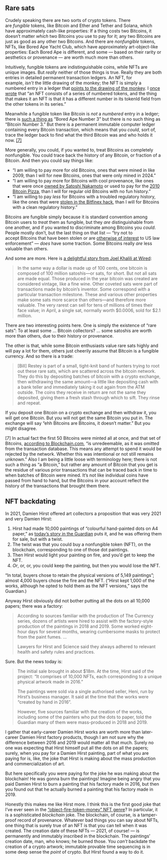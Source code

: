 
## Rare sats

Crudely speaking there are two sorts of crypto tokens. There are _fungible_ tokens, like Bitcoin and Ether and Tether and Solana, which have approximately cash-like properties: If a thing costs two Bitcoins, it doesn’t matter _which_ two Bitcoins you use to pay for it; any two Bitcoins are just as good as any other two Bitcoins. And there are _nonfungible_ tokens, NFTs, like Bored Ape Yacht Club, which have approximately art-object-like properties: Each Bored Ape is different, and some — based on their rarity or aesthetics or provenance — are worth much more than others.

Intuitively, fungible tokens are indistinguishable coins, while NFTs are unique images. But _really_ neither of those things is true. Really they are both entries in detailed permanent transaction ledgers. An NFT, for example, _isn’t_ the little drawing of the monkey; the NFT is simply a numbered entry in a ledger that [points to the drawing of the monkey](https://link.mail.bloombergbusiness.com/click/35403556.275801/aHR0cHM6Ly9tb3hpZS5vcmcvMjAyMi8wMS8wNy93ZWIzLWZpcnN0LWltcHJlc3Npb25zLmh0bWw/60e87ce39a995a4b1a2deb96Bcc92646f). I [once wrote](https://link.mail.bloombergbusiness.com/click/35403556.275801/aHR0cHM6Ly93d3cuYmxvb21iZXJnLmNvbS9mZWF0dXJlcy8yMDIyLXRoZS1jcnlwdG8tc3RvcnkvP2NtcGlkPUJCRDA1MTYyNF9NT05FWVNUVUZGJnV0bV9tZWRpdW09ZW1haWwmdXRtX3NvdXJjZT1uZXdzbGV0dGVyJnV0bV90ZXJtPTI0MDUxNiZ1dG1fY2FtcGFpZ249bW9uZXlzdHVmZg/60e87ce39a995a4b1a2deb96B61340118) that “an NFT consists of a series of numbered tokens, and the thing that makes it an NFT is that it has a different number in its tokenId field from the other tokens in its series.” 

Meanwhile a fungible token like Bitcoin is _not_ a _numbered_ entry in a ledger; there is [such a thing as](https://link.mail.bloombergbusiness.com/click/35403556.275801/aHR0cHM6Ly9vcGVuc2VhLmlvL2Fzc2V0cy9ldGhlcmV1bS8weGJjNGNhMGVkYTc2NDdhOGFiN2MyMDYxYzJlMTE4YTE4YTkzNmYxM2QvMw/60e87ce39a995a4b1a2deb96Bc622db60) “Bored Ape Number 3” but there is no such thing as “Bitcoin Number 3.” But there is a permanent immutable computer ledger containing every Bitcoin transaction, which means that you _could_, sort of, trace the ledger back to find what the third Bitcoin was and who holds it now. [[7]](imap://dave%40stucky%2Etech@mail.stucky.tech:993/fetch%3EUID%3E.INBOX%3E5707#footnote-7)

More generally, you could, if you wanted to, treat Bitcoins as completely nonfungible. You could trace back the history of any Bitcoin, or fraction of a Bitcoin. And then you could say things like:

- “I am willing to pay more for old Bitcoins, ones that were mined in like 2009, than I will for new Bitcoins, ones that were only mined in 2024.”
- “I am willing to pay more for Bitcoins with cool provenance, like ones that were once [owned by Satoshi Nakamoto](https://link.mail.bloombergbusiness.com/click/35403556.275801/aHR0cHM6Ly93d3cuYmxvY2tjaGFpbi5jb20vZXhwbG9yZXIvYmxvY2tzL2J0Yy8wMDAwMDAwMDAwMTlkNjY4OWMwODVhZTE2NTgzMWU5MzRmZjc2M2FlNDZhMmE2YzE3MmIzZjFiNjBhOGNlMjZm/60e87ce39a995a4b1a2deb96B86599764) or used to pay for the [2010 Bitcoin Pizza](https://link.mail.bloombergbusiness.com/click/35403556.275801/aHR0cHM6Ly93d3cuY29pbmRlc2suY29tL2NvbnNlbnN1cy1tYWdhemluZS8yMDIzLzA1LzIyL2NlbGVicmF0aW5nLWJpdGNvaW4tcGl6emEtZGF5LXRoZS10aW1lLWEtYml0Y29pbi11c2VyLWJvdWdodC0yLXBpenphcy1mb3ItMTAwMDAtYnRjLw/60e87ce39a995a4b1a2deb96Ba3f3d853), than I will for regular old Bitcoins with no fun history.” 
- “I am willing to pay _less_ for Bitcoins with a troubled regulatory history, like the ones that were [stolen in the Bitfinex hack](https://link.mail.bloombergbusiness.com/click/35403556.275801/aHR0cHM6Ly93d3cuYmxvb21iZXJnLmNvbS9vcGluaW9uL2FydGljbGVzLzIwMjItMDItMDkvYnVzaW5lc3MtcmFwcGVyLXdhcy1iYWQtYXQtYml0Y29pbi1sYXVuZGVyaW5nP2NtcGlkPUJCRDA1MTYyNF9NT05FWVNUVUZGJnV0bV9tZWRpdW09ZW1haWwmdXRtX3NvdXJjZT1uZXdzbGV0dGVyJnV0bV90ZXJtPTI0MDUxNiZ1dG1fY2FtcGFpZ249bW9uZXlzdHVmZg/60e87ce39a995a4b1a2deb96B48ddeb97), than I will for Bitcoins with a clean regulatory history.”

Bitcoins are fungible simply because it is standard convention among Bitcoin users to _treat_ them as fungible, but they _are_ distinguishable from one another, and if you wanted to discriminate among Bitcoins you _could_. People mostly don’t, but the last thing on that list — “try not to accept Bitcoins that have been stolen or are [otherwise of interest](https://link.mail.bloombergbusiness.com/click/35403556.275801/aHR0cHM6Ly93d3cudHJtbGFicy5jb20vcG9zdC91cy10cmVhc3VyeXMtb2ZhYy1zYW5jdGlvbmVkLXJ1c3NpYS1iYXNlZC1jcnlwdG8tZXhjaGFuZ2VzLWFuZC1maW50ZWNocy1mb3ItZmFjaWxpdGF0aW5nLXNhbmN0aW9ucy1ldmFzaW9u/60e87ce39a995a4b1a2deb96Ba1ca7d56) to US law enforcement” — _does_ have some traction. Some Bitcoins really _are_ less valuable than others.

And some are more. Here is [a delightful story from Joel Khalili at Wired](https://link.mail.bloombergbusiness.com/click/35403556.275801/aHR0cHM6Ly9hcnN0ZWNobmljYS5jb20vaW5mb3JtYXRpb24tdGVjaG5vbG9neS8yMDI0LzA1L3RoZS1odW50LWZvci1yYXJlLWJpdGNvaW4taXMtbmVhcmluZy1hbi1lbmQv/60e87ce39a995a4b1a2deb96Bed00c94f):

> In the same way a dollar is made up of 100 cents, one bitcoin is composed of 100 million satoshis—or sats, for short. But not all sats are made equal. Those produced in the year bitcoin was created are considered vintage, like a fine wine. Other coveted sats were part of transactions made by bitcoin’s inventor. Some correspond with a particular transaction milestone. These and various other properties make some sats more scarce than others—and therefore more valuable. The very rarest can sell for tens of millions of times their face value; in April, a single sat, normally worth $0.0006, sold for $2.1 million.

There are two interesting points here. One is simply the existence of “rare sats”: To at least some … Bitcoin collectors? … some satoshis are worth more than others, due to their history or provenance. 

The other is that, while some Bitcoin enthusiasts value rare sats highly and will pay a lot for them, others just cheerily assume that Bitcoin is a fungible currency. And so there is a trade:

> [Bill] Restey is part of a small, tight-knit band of hunters trying to root out these rare sats, which are scattered across the bitcoin network. They do this by depositing batches of bitcoin with a crypto exchange, then withdrawing the same amount—a little like depositing cash with a bank teller and immediately taking it out again from the ATM outside. The coins they receive in return are not the same they deposited, giving them a fresh stash through which to sift. They rinse and repeat.

If you deposit one Bitcoin on a crypto exchange and then withdraw it, you will get one Bitcoin. But you will not get the same Bitcoin you put in. The exchange will say “ehh Bitcoins are Bitcoins, it doesn’t matter.” But you might disagree.

[7] In actual fact the first 50 Bitcoins were minted all at once, and that set of Bitcoins, [according to Blockchain.com](https://link.mail.bloombergbusiness.com/click/35403556.275801/aHR0cHM6Ly93d3cuYmxvY2tjaGFpbi5jb20vZXhwbG9yZXIvYmxvY2tzL2J0Yy8wMDAwMDAwMDAwMTlkNjY4OWMwODVhZTE2NTgzMWU5MzRmZjc2M2FlNDZhMmE2YzE3MmIzZjFiNjBhOGNlMjZm/60e87ce39a995a4b1a2deb96C86599764), “is unredeemable, as it was omitted from the transaction database. This means any attempt to spend it would be rejected by the network. Whether this was intentional or not still remains unknown.” Also I am being a little loose with terminology here; there is not such a thing as “a Bitcoin,” but rather any amount of Bitcoin that you get is the residue of various prior transactions that can be traced back in time to when batches of Bitcoin were mined. It’s not like individual coins have passed from hand to hand, but the Bitcoins in your account reflect the history of the transactions that brought them there.

## NFT backdating

In 2021, Damien Hirst offered art collectors a proposition that was very 2021 and very Damien Hirst:

1. Hirst had made 10,000 paintings of “colourful hand-painted dots on A4 paper,” as [today’s story in the Guardian](https://link.mail.bloombergbusiness.com/click/35465286.278788/aHR0cHM6Ly93d3cudGhlZ3VhcmRpYW4uY29tL2FydGFuZGRlc2lnbi9hcnRpY2xlLzIwMjQvbWF5LzIyL2RhbWllbi1oaXJzdC1hcnR3b3Jrcy1wYWludGVkLXllYXJzLWxhdGVyLWN1cnJlbmN5LWFydGlzdA/60e87ce39a995a4b1a2deb96Bf2cabe34) puts it, and he was offering them for sale, but with a twist.
2. The twist was that you could buy a nonfungible token (NFT), on the blockchain, corresponding to one of those dot paintings.
3. Then Hirst would light your painting on fire, and you’d get to keep the NFT.
4. _Or_, or, or, you could keep the painting, but then you would lose the NFT.

“In total, buyers chose to retain the physical versions of 5,149 paintings”; almost 4,000 buyers chose the fire and the NFT. (“Hirst kept 1,000 of the works, although he opted to hold them as the NFT versions,” says the Guardian.) 

Anyway Hirst obviously did not bother putting all the dots on all 10,000 papers; there was a factory:

> According to sources familiar with the production of The Currency series, dozens of artists were hired to assist with the factory-style production of the paintings in 2018 and 2019. Some worked eight-hour days for several months, wearing cumbersome masks to protect from the paint fumes. ...
> 
> Lawyers for Hirst and Science said they always adhered to relevant health and safety rules and practices.

Sure. But the news today is:

> The initial sale brought in about $18m. At the time, Hirst said of the project: “It comprises of 10,000 NFTs, each corresponding to a unique physical artwork made in 2016.”
> 
> The paintings were sold via a single authorised seller, Heni, run by Hirst’s business manager. It said at the time that the works were “created by hand in 2016”. 
> 
> However, five sources familiar with the creation of the works, including some of the painters who put the dots to paper, told the Guardian many of them were mass-produced in 2018 and 2019.

I gather that early-career Damien Hirst works are worth more than later-career Damien Hirst factory products, though I am not sure why the difference between 2016 and 2019 would matter all that much. Surely no one was expecting that Hirst himself put all the dots on all the papers; surely, when you pay for a Damien Hirst painting, part of what you are paying for is, like, the joke that Hirst is making about the mass production and commercialization of art. 

But here specifically you were paying for the joke he was making about the blockchain! He was gonna burn the paintings! Imagine being angry that you paid Damien Hirst to burn a painting that his factory made in 2016, but then you found out that he actually burned a painting that his factory made in 2019.

Honestly this makes me like Hirst more. I think this is the first good joke that I’ve ever seen in the [“object-fire-token-money” NFT genre](https://link.mail.bloombergbusiness.com/click/35465286.278788/aHR0cHM6Ly93d3cuYmxvb21iZXJnLmNvbS9uZXdzL25ld3NsZXR0ZXJzLzIwMjEtMDktMTAvbW9uZXktc3R1ZmYtZnVuZ2libGUtc2xpY2VzLW9mLW5vbi1mdW5naWJsZS10b2tlbnM_Y21waWQ9QkJEMDUyMjI0X01PTkVZU1RVRkYmdXRtX21lZGl1bT1lbWFpbCZ1dG1fc291cmNlPW5ld3NsZXR0ZXImdXRtX3Rlcm09MjQwNTIyJnV0bV9jYW1wYWlnbj1tb25leXN0dWZm/60e87ce39a995a4b1a2deb96B53b400b9)? In particular, it is a sophisticated _blockchain_ joke. The blockchain, of course, is a tamper-proof record of provenance. Whatever bad things you can say about NFTs, one thing that is surely true of an NFT is that you can tell when it was created. The creation date of these NFTs — 2021, of course! — is permanently and immutably inscribed in the blockchain. The paintings’ creation date, man, who knows; he burned those. You _can’t_ backdate the creation of a crypto artwork; immutable provable time sequencing is in some deep sense the _point_ of crypto. But Hirst found a way to do it.
